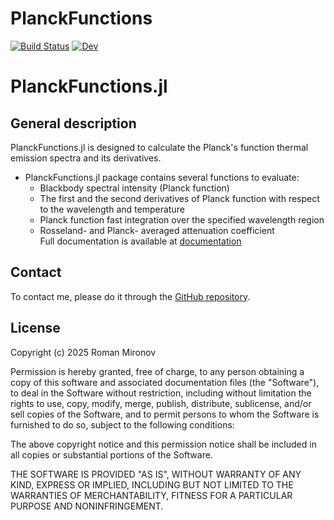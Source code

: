 # PlanckFunctions

[![Build Status](https://github.com/Manarom/PlanckFunctions.jl/actions/workflows/CI.yml/badge.svg?branch=master)](https://github.com/Manarom/PlanckFunctions.jl/actions/workflows/CI.yml?query=branch%3Amaster)
[![Dev](https://img.shields.io/badge/docs-dev-blue.svg)](https://manarom.github.io/PlanckFunctions.jl)

# PlanckFunctions.jl

## General description
PlanckFunctions.jl is designed to calculate the Planck's function thermal emission spectra and its derivatives.

- PlanckFunctions.jl package contains several functions to evaluate: 
    - Blackbody spectral intensity (Planck function)
    - The first and the second derivatives of Planck function with respect to the wavelength and temperature 
    - Planck function fast integration over the specified wavelength region 
    - Rosseland- and Planck- averaged attenuation coefficient  
Full documentation is available at  [documentation](https://manarom.github.io/PlanckFunctions.jl/)
## Contact

To contact me, please do it through the [GitHub repository](https://github.com/Manarom/PlanckFunctions.jl).

## License

Copyright (c) 2025 Roman Mironov

Permission is hereby granted, free of charge, to any person obtaining a copy
of this software and associated documentation files (the "Software"), to deal
in the Software without restriction, including without limitation the rights
to use, copy, modify, merge, publish, distribute, sublicense, and/or sell
copies of the Software, and to permit persons to whom the Software is
furnished to do so, subject to the following conditions:

The above copyright notice and this permission notice shall be included in all
copies or substantial portions of the Software.

THE SOFTWARE IS PROVIDED "AS IS", WITHOUT WARRANTY OF ANY KIND, EXPRESS OR
IMPLIED, INCLUDING BUT NOT LIMITED TO THE WARRANTIES OF MERCHANTABILITY,
FITNESS FOR A PARTICULAR PURPOSE AND NONINFRINGEMENT.